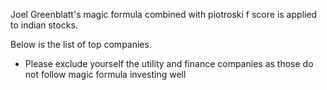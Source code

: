 Joel Greenblatt's magic formula combined with piotroski f score is applied to indian stocks. 

Below is the list of top companies.
 * Please exclude yourself the utility and finance companies as those do not follow magic formula investing well
 
 
